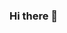 ### Hi there 👋

<!--
**husk21/Husk21** is a ✨ _special_ ✨ repository because its `README.md` (this file) appears on your GitHub profile.

Here are some ideas to get you started:

- 🔭 I’m currently working on ...
- 🌱 I’m currently learning ...
- 👯 I’m looking to collaborate on ...
- 🤔 I’m looking for help with ...
- 💬 Ask me about ...
- 📫 How to reach me: ...
- 😄 Pronouns: ...
- ⚡ Fun fact: ...
faskdjfhaskldfhasldjfhlakhdflksjdfhkasjdhlasjkhf
qqwefwef
,jkmhyfgy
aaeeeqczew
85asdfa
safks
sdfgsdfg
